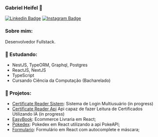 ### Gabriel Heifel 👋

[![Linkedin Badge](https://img.shields.io/badge/-LinkedIn-blue?style=flat-square&logo=Linkedin&logoColor=white&link=https://www.linkedin.com/in/gabrielheifel/)](https://www.linkedin.com/in/gabrielheifel/)
[![Instagram Badge](https://img.shields.io/badge/-Instagram-000000?style=flat-square&labelColor=FFFFFF&logo=instagram&logoColor=000000&link=https://www.instagram.com/gabrielheifel/)](https://www.instagram.com/gabrielheifel/)

### Sobre mim:
Desenvolvedor Fullstack.

### :notebook_with_decorative_cover: Estudando:

  - NestJS, TypeORM, Graphql, Postgres
  - ReactJS, NextJS
  - TypeScript
  - Cursando Ciência da Computação (Bacharelado)

### 🚀 Projetos: 

- [Certificate Reader Sistem](https://github.com/gabrielheifel/certificate-reader): Sistema de Login Multiusuário (in progress)
- [Certificate Reader Api](https://github.com/gabrielheifel/certificate-reader-backend) Api capaz de fazer Leitura de Certificados Utilizando IA (in progress)
- [EasyBook](https://github.com/gabrielheifel/EasyBook): Ecommerce Livraria em React;
- [Pokedex](https://github.com/gabrielheifel/Pokedex): Pokedex em React utilizando a api PokeAPI;
- [Formulario](https://github.com/gabrielheifel/formulario): Formulário em React com autocomplete e máscara;
